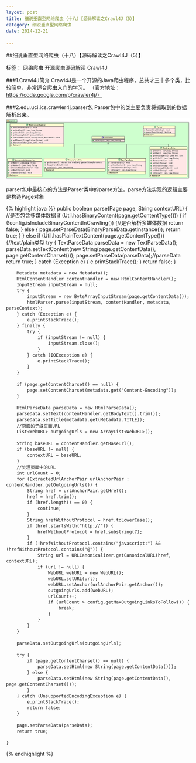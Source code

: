 ```yaml
---
layout: post
title: 细说垂直型网络爬虫（十八）【源码解读之Crawl4J（5）】
category: 细说垂直型网络爬虫
date: 2014-12-21

---
```


##细说垂直型网络爬虫（十八）【源码解读之Crawl4J（5）】

标签： 网络爬虫 开源爬虫源码解读 Crawl4J

###1.Crawl4J简介
Crawl4J是一个开源的Java爬虫程序，总共才三十多个类，比较简单，非常适合爬虫入门的学习。
（官方地址：https://code.google.com/p/crawler4j/）

<!-- more -->

###2.edu.uci.ics.crawler4j.parser包
Parser包中的类主要负责将抓取到的数据解析出来。
![开源爬虫Crawl4J的parser包](/res/img/blogimg/2014121105-parser.png)

parser包中最核心的方法是Parser类中的parse方法，parse方法实现的逻辑主要是构造Page对象

{% highlight java %}
	public boolean parse(Page page, String contextURL) {
		//是否包含多媒体数据
		if (Util.hasBinaryContent(page.getContentType())) {
			if (!config.isIncludeBinaryContentInCrawling()) {//是否解析多媒体数据
				return false;
			} else {
				page.setParseData(BinaryParseData.getInstance());
				return true;
			}
		} else if (Util.hasPlainTextContent(page.getContentType())) {//text/plain类型
			try {
				TextParseData parseData = new TextParseData();
				parseData.setTextContent(new String(page.getContentData(), page.getContentCharset()));
				page.setParseData(parseData);//parseData
				return true;
			} catch (Exception e) {
				e.printStackTrace();
			}
			return false;
		}

		Metadata metadata = new Metadata();
		HtmlContentHandler contentHandler = new HtmlContentHandler();
		InputStream inputStream = null;
		try {
			inputStream = new ByteArrayInputStream(page.getContentData());
			htmlParser.parse(inputStream, contentHandler, metadata, parseContext);
		} catch (Exception e) {
			e.printStackTrace();
		} finally {
			try {
				if (inputStream != null) {
					inputStream.close();
				}
			} catch (IOException e) {
				e.printStackTrace();
			}
		}

		if (page.getContentCharset() == null) {
			page.setContentCharset(metadata.get("Content-Encoding"));
		}

		HtmlParseData parseData = new HtmlParseData();
		parseData.setText(contentHandler.getBodyText().trim());
		parseData.setTitle(metadata.get(Metadata.TITLE));
		//页面的子级页面URL
		List<WebURL> outgoingUrls = new ArrayList<WebURL>();

		String baseURL = contentHandler.getBaseUrl();
		if (baseURL != null) {
			contextURL = baseURL;
		}
		//处理页面中的URL
		int urlCount = 0;
		for (ExtractedUrlAnchorPair urlAnchorPair : contentHandler.getOutgoingUrls()) {
			String href = urlAnchorPair.getHref();
			href = href.trim();
			if (href.length() == 0) {
				continue;
			}
			String hrefWithoutProtocol = href.toLowerCase();
			if (href.startsWith("http://")) {
				hrefWithoutProtocol = href.substring(7);
			}
			if (!hrefWithoutProtocol.contains("javascript:") && !hrefWithoutProtocol.contains("@")) {
				String url = URLCanonicalizer.getCanonicalURL(href, contextURL);
				if (url != null) {
					WebURL webURL = new WebURL();
					webURL.setURL(url);
					webURL.setAnchor(urlAnchorPair.getAnchor());
					outgoingUrls.add(webURL);
					urlCount++;
					if (urlCount > config.getMaxOutgoingLinksToFollow()) {
						break;
					}
				}
			}
		}

		parseData.setOutgoingUrls(outgoingUrls);

		try {
			if (page.getContentCharset() == null) {
				parseData.setHtml(new String(page.getContentData()));
			} else {
				parseData.setHtml(new String(page.getContentData(), page.getContentCharset()));
			}
		} catch (UnsupportedEncodingException e) {
			e.printStackTrace();
			return false;
		}

		page.setParseData(parseData);
		return true;

	}

{% endhighlight %}

